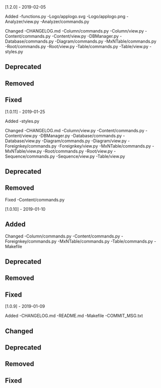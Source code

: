 [1.2.0] - 2019-02-05

Added
  -functions.py
  -Logo/applogo.svg
  -Logo/applogo.png
  -Analyzer/view.py
  -Analyzer/commands.py

Changed
  -CHANGELOG.md
  -Column/commands.py
  -Column/view.py
  -Content/commands.py
  -Content/view.py
  -DBManager.py
  -Database/commands.py
  -Diagram/commands.py
  -MxNTable/commands.py
  -Root/commands.py
  -Root/view.py
  -Table/commands.py
  -Table/view.py
  -styles.py

Deprecated
  -

Removed
  -

Fixed
  -


[1.0.11] - 2019-01-25

Added
  -styles.py

Changed
  -CHANGELOG.md
  -Column/view.py
  -Content/commands.py
  -Content/view.py
  -DBManager.py
  -Database/commands.py
  -Database/view.py
  -Diagram/commands.py
  -Diagram/view.py
  -Foreignkey/commands.py
  -Foreignkey/view.py
  -MxNTable/commands.py
  -MxNTable/view.py
  -Root/commands.py
  -Root/view.py
  -Sequence/commands.py
  -Sequence/view.py
  -Table/view.py

Deprecated
  -

Removed
  -

Fixed
  -Content/commands.py


[1.0.10] - 2019-01-10

Added
  -

Changed
  -Column/commands.py
  -Content/commands.py
  -Foreignkey/commands.py
  -MxNTable/commands.py
  -Table/commands.py
  -Makefile

Deprecated
  -

Removed
  -

Fixed
  -


[1.0.9] - 2019-01-09

Added
  -CHANGELOG.md
  -README.md
  -Makefile
  -COMMIT_MSG.txt

Changed
  -

Deprecated
  -

Removed
  -

Fixed
  -
